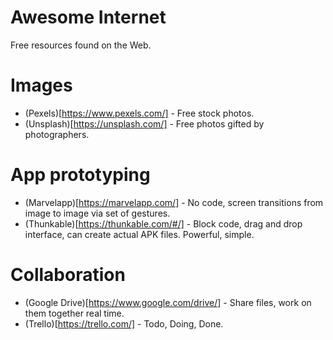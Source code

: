 # Awesome Internet
Free resources found on the Web.

# Images

* (Pexels)[https://www.pexels.com/] - Free stock photos.
* (Unsplash)[https://unsplash.com/] - Free photos gifted by photographers.

# App prototyping

* (Marvelapp)[https://marvelapp.com/] - No code, screen transitions from image to image via set of gestures.
* (Thunkable)[https://thunkable.com/#/] - Block code, drag and drop interface, can create actual APK files. Powerful, simple.

# Collaboration

* (Google Drive)[https://www.google.com/drive/] - Share files, work on them together real time.
* (Trello)[https://trello.com/] - Todo, Doing, Done.
